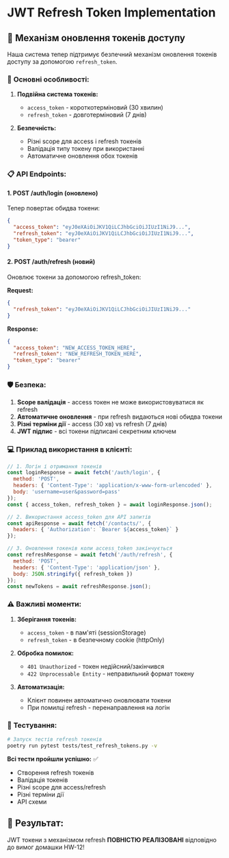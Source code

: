 # JWT Refresh Token Implementation

## 🔄 **Механізм оновлення токенів доступу**

Наша система тепер підтримує безпечний механізм оновлення токенів доступу за допомогою `refresh_token`.

### 🎯 **Основні особливості:**

1. **Подвійна система токенів:**
   - `access_token` - короткотерміновий (30 хвилин)
   - `refresh_token` - довготерміновий (7 днів)

2. **Безпечність:**
   - Різні scope для access і refresh токенів
   - Валідація типу токену при використанні
   - Автоматичне оновлення обох токенів

### 📋 **API Endpoints:**

#### 1. **POST /auth/login** (оновлено)
Тепер повертає обидва токени:

```json
{
  "access_token": "eyJ0eXAiOiJKV1QiLCJhbGciOiJIUzI1NiJ9...",
  "refresh_token": "eyJ0eXAiOiJKV1QiLCJhbGciOiJIUzI1NiJ9...",
  "token_type": "bearer"
}
```

#### 2. **POST /auth/refresh** (новий)
Оновлює токени за допомогою refresh_token:

**Request:**
```json
{
  "refresh_token": "eyJ0eXAiOiJKV1QiLCJhbGciOiJIUzI1NiJ9..."
}
```

**Response:**
```json
{
  "access_token": "NEW_ACCESS_TOKEN_HERE",
  "refresh_token": "NEW_REFRESH_TOKEN_HERE", 
  "token_type": "bearer"
}
```

### 🛡️ **Безпека:**

1. **Scope валідація** - access токен не може використовуватися як refresh
2. **Автоматичне оновлення** - при refresh видаються нові обидва токени
3. **Різні терміни дії** - access (30 хв) vs refresh (7 днів)
4. **JWT підпис** - всі токени підписані секретним ключем

### 💻 **Приклад використання в клієнті:**

```javascript
// 1. Логін і отримання токенів
const loginResponse = await fetch('/auth/login', {
  method: 'POST',
  headers: { 'Content-Type': 'application/x-www-form-urlencoded' },
  body: 'username=user&password=pass'
});
const { access_token, refresh_token } = await loginResponse.json();

// 2. Використання access_token для API запитів
const apiResponse = await fetch('/contacts/', {
  headers: { 'Authorization': `Bearer ${access_token}` }
});

// 3. Оновлення токенів коли access_token закінчується
const refreshResponse = await fetch('/auth/refresh', {
  method: 'POST',
  headers: { 'Content-Type': 'application/json' },
  body: JSON.stringify({ refresh_token })
});
const newTokens = await refreshResponse.json();
```

### ⚠️ **Важливі моменти:**

1. **Зберігання токенів:**
   - `access_token` - в пам'яті (sessionStorage)
   - `refresh_token` - в безпечному cookie (httpOnly)

2. **Обробка помилок:**
   - `401 Unauthorized` - токен недійсний/закінчився
   - `422 Unprocessable Entity` - неправильний формат токену

3. **Автоматизація:**
   - Клієнт повинен автоматично оновлювати токени
   - При помилці refresh - перенаправлення на логін

### 🧪 **Тестування:**

```bash
# Запуск тестів refresh токенів
poetry run pytest tests/test_refresh_tokens.py -v
```

**Всі тести пройшли успішно:** ✅
- Створення refresh токенів
- Валідація токенів  
- Різні scope для access/refresh
- Різні терміни дії
- API схеми

## 🎉 **Результат:**

JWT токени з механізмом refresh **ПОВНІСТЮ РЕАЛІЗОВАНІ** відповідно до вимог домашки HW-12!